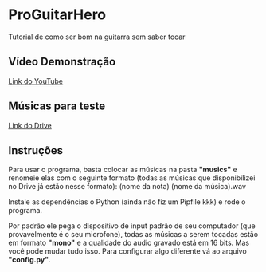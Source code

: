 # ProGuitarHero
Tutorial de como ser bom na guitarra sem saber tocar

## Vídeo Demonstração
[Link do YouTube](https://youtu.be/XZNHjMBJTDM)

## Músicas para teste
[Link do Drive](https://drive.google.com/drive/folders/10wAa9JImnOt0blmLG2lC_xc-Toe-ApRK?usp=sharing)

## Instruções
Para usar o programa, basta colocar as músicas na pasta **"musics"** e renomeie elas com o seguinte formato (todas as músicas que disponibilizei no Drive já estão nesse formato):
(nome da nota) (nome da música).wav

Instale as dependências o Python (ainda não fiz um Pipfile kkk) e rode o programa.

Por padrão ele pega o dispositivo de input padrão de seu computador (que provavelmente é o seu microfone), todas as músicas a serem tocadas estão em formato **"mono"** e a qualidade do audio gravado está em 16 bits. Mas você pode mudar tudo isso. Para configurar algo diferente vá ao arquivo **"config.py"**.
